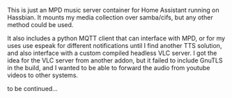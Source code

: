 This is just an MPD music server container for Home Assistant running on Hassbian.
It mounts my media collection over samba/cifs, but any other method could be used.

It also includes a python MQTT client that can interface with MPD, or for my uses
use espeak for different notifications until I find another TTS solution, and also
interface with a custom compiled headless VLC server. I got the idea for the VLC
server from another addon, but it failed to include GnuTLS in the build, and I wanted
to be able to forward the audio from youtube videos to other systems.

to be continued... 
